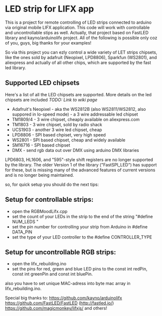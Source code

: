 LED strip for LIFX app
=======
This is a project for remote controlling of LED strips connected to arduino via original mobile LIFX application.
This code will work with controllable and uncontrollable stips as well. 
Actually, that project based on FastLED library and kayno/arduinolifx project. All of the following is possible only 
coz of you, guys, big thanks for your examples! 

So via this project you can ezly control a wide variety of LET strips chipsets, like the ones
sold by adafruit (Neopixel, LPD8806), Sparkfun (WS2801), and aliexpress and actually of all other chips, 
which are supported by the fast led library.


## Supported LED chipsets

Here's a list of all the LED chipsets are supported.  More details on the led chipsets are included *TODO: Link to wiki page*

* Adafruit's Neopixel - aka the WS2812B (also WS2811/WS2812, also suppored in lo-speed mode) - a 3 wire addressable led chipset
* TM1809/4 - 3 wire chipset, cheaply available on aliexpress.com
* TM1803 - 3 wire chipset, sold by radio shack
* UCS1903 - another 3 wire led chipset, cheap
* LPD8806 - SPI based chpiset, very high speed
* WS2801 - SPI based chipset, cheap and widely available
* SM16716 - SPI based chipset
* DMX - send rgb data out over DMX using arduino DMX libraries

LPD6803, HL1606, and "595"-style shift registers are no longer supported by the library.  The older Version 1 of the library ("FastSPI_LED") has support for these, but is missing many of the advanced features of current versions and is no longer being maintained.

so, for quick setup you should do the next tips: 
## Setup for controllable strips:
* open the RGBMoodLifx.cpp 
* set the count of your LEDs in the strip to the end of the string "#define NUM_LEDS "
* set the pin number for controlling your strip from Arduino in #define DATA_PIN 
* set the type of your LED controller to the #define CONTROLLER_TYPE


## Setup for uncontrollable RGB strips:
* open the lifx_rebuilding.ino
* set the pins for red, green and blue LED pins to the const int redPin, const int greenPin and const int bluePin.

also you have to set unique MAC-adress into byte mac array in lifx_rebuilding.ino.


Special big thanks to:
https://github.com/kayno/arduinolifx
https://github.com/FastLED/FastLED (http://fastled.io/)
https://github.com/magicmonkey/lifxjs/
and others! 





